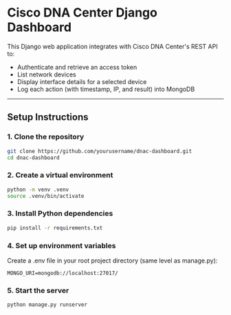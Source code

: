 # Cisco DNA Center Django Dashboard

This Django web application integrates with Cisco DNA Center's REST API to:

- Authenticate and retrieve an access token
- List network devices
- Display interface details for a selected device
- Log each action (with timestamp, IP, and result) into MongoDB

---

## Setup Instructions

### 1. Clone the repository

```bash
git clone https://github.com/yourusername/dnac-dashboard.git
cd dnac-dashboard
```

### 2. Create a virtual environment

```bash
python -m venv .venv
source .venv/bin/activate
```

### 3. Install Python dependencies

```bash
pip install -r requirements.txt
```

### 4. Set up environment variables

Create a .env file in your root project directory (same level as manage.py):

```
MONGO_URI=mongodb://localhost:27017/
```

### 5. Start the server

```bash
python manage.py runserver
```
